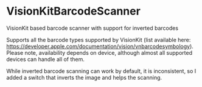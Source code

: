 # VisionKitBarcodeScanner
VisionKit based barcode scanner with support for inverted barcodes

Supports all the barcode types supported by VisionKit (list available here: https://developer.apple.com/documentation/vision/vnbarcodesymbology). Please note, availability depends on device, although almost all supported devices can handle all of them.

While inverted barcode scanning can work by default, it is inconsistent, so I added a switch that inverts the image and helps the scanning.
